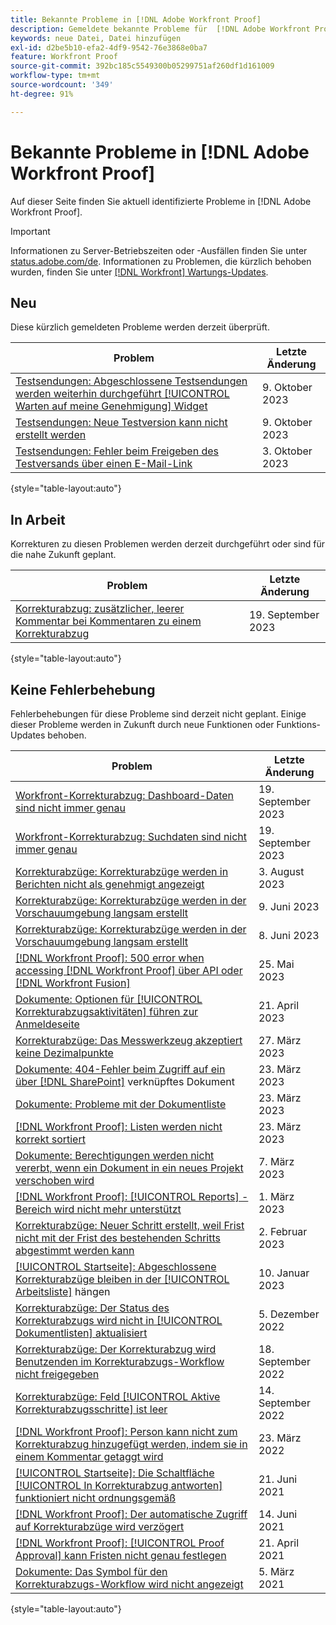 ```yaml
---
title: Bekannte Probleme in [!DNL Adobe Workfront Proof]
description: Gemeldete bekannte Probleme für  [!DNL Adobe Workfront Proof]
keywords: neue Datei, Datei hinzufügen
exl-id: d2be5b10-efa2-4df9-9542-76e3868e0ba7
feature: Workfront Proof
source-git-commit: 392bc185c5549300b05299751af260df1d161009
workflow-type: tm+mt
source-wordcount: '349'
ht-degree: 91%

---
```


# Bekannte Probleme in [!DNL Adobe Workfront Proof]

Auf dieser Seite finden Sie aktuell identifizierte Probleme in [!DNL Adobe Workfront Proof].

>[!IMPORTANT]
>
>Informationen zu Server-Betriebszeiten oder -Ausfällen finden Sie unter [status.adobe.com/de](https://status.adobe.com/de). Informationen zu Problemen, die kürzlich behoben wurden, finden Sie unter [[!DNL Workfront] Wartungs-Updates](../maintenance/current-updates.md).

## Neu

Diese kürzlich gemeldeten Probleme werden derzeit überprüft.

| **Problem** | **Letzte Änderung** |
| -----------------------------------------------------------------| ----------------- |
| [Testsendungen: Abgeschlossene Testsendungen werden weiterhin durchgeführt [!UICONTROL Warten auf meine Genehmigung] Widget](known-issues-workfront/wf-proofs-completed-proofs-remain-on-approvals-widget.md) | 9. Oktober 2023 |
| [Testsendungen: Neue Testversion kann nicht erstellt werden](known-issues-workfront/wf-proofs-cannot-create-new-version.md) | 9. Oktober 2023 |
| [Testsendungen: Fehler beim Freigeben des Testversands über einen E-Mail-Link](known-issues-workfront/wf-proofs-error-when-sharing-proof-from-email.md) | 3. Oktober 2023 |

{style="table-layout:auto"}

## In Arbeit

Korrekturen zu diesen Problemen werden derzeit durchgeführt oder sind für die nahe Zukunft geplant.

| **Problem** | **Letzte Änderung** |
| -----------------------------------------------------------------| ----------------- |
| [Korrekturabzug: zusätzlicher, leerer Kommentar bei Kommentaren zu einem Korrekturabzug](known-issues-workfront/wf-proofs-extra-blank-comment.md) | 19. September 2023 |

{style="table-layout:auto"}

## Keine Fehlerbehebung

Fehlerbehebungen für diese Probleme sind derzeit nicht geplant. Einige dieser Probleme werden in Zukunft durch neue Funktionen oder Funktions-Updates behoben.

| **Problem** | **Letzte Änderung** |
| -----------------------------------------------------------------| ----------------- |
| [Workfront-Korrekturabzug: Dashboard-Daten sind nicht immer genau](known-issues-workfront-proof/proof-dashboard-data-may-not-be-accurate.md) | 19. September 2023 |
| [Workfront-Korrekturabzug: Suchdaten sind nicht immer genau](known-issues-workfront-proof/proof-search-data-not-may-not-be-accurate.md) | 19. September 2023 |
| [Korrekturabzüge: Korrekturabzüge werden in Berichten nicht als genehmigt angezeigt](known-issues-workfront/wf-proofs-not-showing-approved-in-report.md) | 3. August 2023 |
| [Korrekturabzüge: Korrekturabzüge werden in der Vorschauumgebung langsam erstellt](known-issues-workfront-proof/proof-dependency-rules-multichoice.md) | 9. Juni 2023 |
| [Korrekturabzüge: Korrekturabzüge werden in der Vorschauumgebung langsam erstellt](known-issues-workfront/wf-proofs-in-preview-created-slowly.md) | 8. Juni 2023 |
| [[!DNL Workfront Proof]: 500 error when accessing [!DNL Workfront Proof] über API oder [!DNL Workfront Fusion]](known-issues-workfront-proof/proof-500-error-getallproofs.md) | 25. Mai 2023 |
| [Dokumente: Optionen für [!UICONTROL Korrekturabzugsaktivitäten] führen zur Anmeldeseite](known-issues-workfront/wf-documents-taken-to-login-screen.md) | 21. April 2023 |
| [Korrekturabzüge: Das Messwerkzeug akzeptiert keine Dezimalpunkte](known-issues-workfront/wf-proofs-measure-not-not-accepting-decimals.md) | 27. März 2023 |
| [Dokumente: 404-Fehler beim Zugriff auf ein über [!DNL SharePoint]](known-issues-workfront/wf-documents-404-when-accessing-document-in-sharepoint.md) verknüpftes Dokument | 23. März 2023 |
| [Dokumente: Probleme mit der Dokumentliste](known-issues-workfront/wf-documents-list-missing-elements.md) | 23. März 2023 |
| [[!DNL Workfront Proof]: Listen werden nicht korrekt sortiert](known-issues-workfront-proof/proof-lists-not-sorted-correctly.md) | 23. März 2023 |
| [Dokumente: Berechtigungen werden nicht vererbt, wenn ein Dokument in ein neues Projekt verschoben wird](known-issues-workfront/wf-documents-permissions-not-interited-when-moved.md) | 7. März 2023 |
| [[!DNL Workfront Proof]: [!UICONTROL Reports] -Bereich wird nicht mehr unterstützt](known-issues-workfront-proof/proof-reports-analytics-not-working.md) | 1. März 2023 |
| [Korrekturabzüge: Neuer Schritt erstellt, weil Frist nicht mit der Frist des bestehenden Schritts abgestimmt werden kann](known-issues-workfront-proof/proof-new-stage-created.md) | 2. Februar 2023 |
| [[!UICONTROL Startseite]: Abgeschlossene Korrekturabzüge bleiben in der [!UICONTROL Arbeitsliste]](known-issues-workfront-proof/completed-proofs-stuck-in-the-work-list.md) hängen | 10. Januar 2023 |
| [Korrekturabzüge: Der Status des Korrekturabzugs wird nicht in [!UICONTROL Dokumentlisten] aktualisiert](known-issues-workfront/wf-documents-status-not-updating-in-document-list.md) | 5. Dezember 2022 |
| [Korrekturabzüge: Der Korrekturabzug wird Benutzenden im Korrekturabzugs-Workflow nicht freigegeben](known-issues-workfront-proof/proof-user-in-stage-does-not-get-access.md) | 18. September 2022 |
| [Korrekturabzüge: Feld [!UICONTROL Aktive Korrekturabzugsschritte] ist leer](known-issues-workfront/wf-documents-stages-do-not-populate-on-proof.md) | 14. September 2022 |
| [[!DNL Workfront Proof]: Person kann nicht zum Korrekturabzug hinzugefügt werden, indem sie in einem Kommentar getaggt wird](known-issues-workfront-proof/cannot-add-user-to-proof.md) | 23. März 2022 |
| [[!UICONTROL Startseite]: Die Schaltfläche [!UICONTROL In Korrekturabzug antworten] funktioniert nicht ordnungsgemäß](known-issues-workfront-proof/reply-in-proof-button-behavior-is-inconsistent.md) | 21. Juni 2021 |
| [[!DNL Workfront Proof]: Der automatische Zugriff auf Korrekturabzüge wird verzögert](known-issues-workfront-proof/automatic-access-to-proofs-are-delayed.md) | 14. Juni 2021 |
| [[!DNL Workfront Proof]: [!UICONTROL Proof Approval] kann Fristen nicht genau festlegen](known-issues-workfront-proof/proof-approval-report-cant-accurately-determine-deadlines.md) | 21. April 2021 |
| [Dokumente: Das Symbol für den Korrekturabzugs-Workflow wird nicht angezeigt](known-issues-workfront-proof/proof-workflow-icon-is-not-displaying.md) | 5. März 2021 |

{style="table-layout:auto"}


